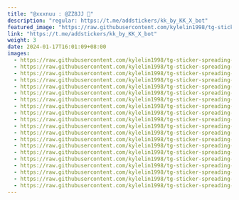 ```yaml
---
title: "@xxxnuu : @ZZ8JJ 💖"
description: "regular: https://t.me/addstickers/kk_by_KK_X_bot"
featured_image: "https://raw.githubusercontent.com/kylelin1998/tg-sticker-spreading-worldwide-images/main/img/daf65163-ffa0-4b81-a233-325747f452fc.jpg"
link: "https://t.me/addstickers/kk_by_KK_X_bot"
weight: 3
date: 2024-01-17T16:01:09+08:00
images:
  - https://raw.githubusercontent.com/kylelin1998/tg-sticker-spreading-worldwide-images/main/img/daf65163-ffa0-4b81-a233-325747f452fc.jpg
  - https://raw.githubusercontent.com/kylelin1998/tg-sticker-spreading-worldwide-images/main/img/c5bdbbb3-3338-40b8-974d-234f501dbd17.jpg
  - https://raw.githubusercontent.com/kylelin1998/tg-sticker-spreading-worldwide-images/main/img/fb453660-67b1-4fd0-ad8e-e011e92d769a.jpg
  - https://raw.githubusercontent.com/kylelin1998/tg-sticker-spreading-worldwide-images/main/img/14407a22-193a-4f5a-8fc2-245a65b1dfb2.jpg
  - https://raw.githubusercontent.com/kylelin1998/tg-sticker-spreading-worldwide-images/main/img/f60a4542-1f3e-4a53-8d7f-355fcdbb7eeb.jpg
  - https://raw.githubusercontent.com/kylelin1998/tg-sticker-spreading-worldwide-images/main/img/7b2000d2-7289-4e5a-a7f0-1b48e88b5bd6.jpg
  - https://raw.githubusercontent.com/kylelin1998/tg-sticker-spreading-worldwide-images/main/img/97055376-8952-4599-a9c2-c8f1e209b3ce.jpg
  - https://raw.githubusercontent.com/kylelin1998/tg-sticker-spreading-worldwide-images/main/img/50748780-1d74-47ee-8831-fc981765fdde.jpg
  - https://raw.githubusercontent.com/kylelin1998/tg-sticker-spreading-worldwide-images/main/img/851e990c-7ffd-49fa-9e68-4430b41fcbff.jpg
  - https://raw.githubusercontent.com/kylelin1998/tg-sticker-spreading-worldwide-images/main/img/697ed9ff-071e-4ddc-b693-b5176862c9b1.jpg
  - https://raw.githubusercontent.com/kylelin1998/tg-sticker-spreading-worldwide-images/main/img/719262c1-55a6-4fd8-8515-d008a23abd80.jpg
  - https://raw.githubusercontent.com/kylelin1998/tg-sticker-spreading-worldwide-images/main/img/51843b22-e2ab-4078-a69e-883a18ecc17c.jpg
  - https://raw.githubusercontent.com/kylelin1998/tg-sticker-spreading-worldwide-images/main/img/66fa9b0b-51eb-4ee7-b864-35b89ca94d1f.jpg
  - https://raw.githubusercontent.com/kylelin1998/tg-sticker-spreading-worldwide-images/main/img/3eae5549-4655-4e16-af4b-9e050ff653b2.jpg
  - https://raw.githubusercontent.com/kylelin1998/tg-sticker-spreading-worldwide-images/main/img/42686ecb-5b9f-4c39-9de8-874936e1a82f.jpg
  - https://raw.githubusercontent.com/kylelin1998/tg-sticker-spreading-worldwide-images/main/img/977b8124-7a97-47e5-9898-019a45c78e2f.jpg
  - https://raw.githubusercontent.com/kylelin1998/tg-sticker-spreading-worldwide-images/main/img/49fad597-c114-4a07-aff9-ccb5ca6d54fb.jpg
  - https://raw.githubusercontent.com/kylelin1998/tg-sticker-spreading-worldwide-images/main/img/8f7feefc-0ff4-4cf5-9496-0a1483731f74.jpg
  - https://raw.githubusercontent.com/kylelin1998/tg-sticker-spreading-worldwide-images/main/img/3be1b14a-ff6d-4a5c-88e6-660a5f236a70.jpg
  - https://raw.githubusercontent.com/kylelin1998/tg-sticker-spreading-worldwide-images/main/img/4ec8f4e8-767e-4e79-8125-8e94d6d41589.jpg
---
```

